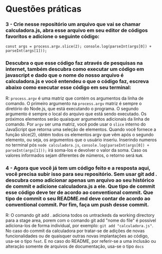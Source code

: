 # Questões práticas
### 3 - Crie nesse repositório um arquivo que vai se chamar calculadora.js, abra esse arquivo em seu editor de códigos favoritos e adicione o seguinte código:

`const args = process.argv.slice(2);
console.log(parseInt(args[0]) + parseInt(args[1]));`

### Descubra o que esse código faz através de pesquisas na internet, também descubra como executar um código em javascript e dado que o nome do nosso arquivo é calculadora.js e você entendeu o que o código faz, escreva abaixo como executar esse código em seu terminal:

R: `process.argv` é uma matriz que contém os argumentos da linha de comando. O primeiro argumento na `process.argv` matriz é sempre o diretório do Node.js, que está executando o programa. O segundo argumento é sempre o local do arquivo que está sendo executado. Os próximos elementos serão quaisquer argumentos adicionais da linha de comando. Por `argv` ser uma matriz, você pode usar o `slice` interno do JavaScript que retorna uma seleção de elementos. Quando você fornece a função slice(2), obtém todos os elementos argv que vêm após o segundo elemento, ou seja, os argumentos que o usuário inseriu. Inserindo numeros no terminal pós `node calculadora.js`, `console.log(parseInt(args[0]) + parseInt(args[1]));` irá soma-los e devolver o valor da soma. Caso os valores informados sejam diferentes de números, o retorno será `NaN`.

### 4 - Agora que você já tem um código feito e a resposta aqui, você precisa subir isso para seu repositório. Sem usar git add . descubra como adicionar apenas um arquivo ao seu histórico de commit e adicione calculadora.js a ele. Que tipo de commit esse código deve ter de acordo ao conventional commit. Que tipo de commit o seu README.md deve contar de acordo ao conventional commit. Por fim, faça um push desse commit.

R: O comando git add . adiciona todos os untrackeds da working directory para a stage area, porem com o comando git add "nome do file" é possível adiciona-los de forma individual, por exemplo: `git add "calculadora.js"`. No caso do commit da calculadora por tratar-se de adições de novas funcionalidades ou de quaisquer outras novas implantações ao código, usa-se o tipo `feat`. E no caso do README, por referir-se a uma inclusão ou alteração somente de arquivos de documentação, usa-se o tipo `docs`


